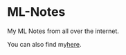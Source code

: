# ML-Notes
My ML Notes from all over the internet.

You can also find my<a href="https://highonbugs.hashnode.dev/">here</a>.
